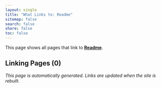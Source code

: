 ```yaml
---
layout: single
title: "What Links to: Readme"
sitemap: false
search: false
share: false
toc: false
---
```


This page shows all pages that link to **[Readme](/vendor/bundle/ruby/3.1.0/gems/jekyll-seo-tag-2.8.0/docs/README/)**.

## Linking Pages (0)


*This page is automatically generated. Links are updated when the site is rebuilt.*

